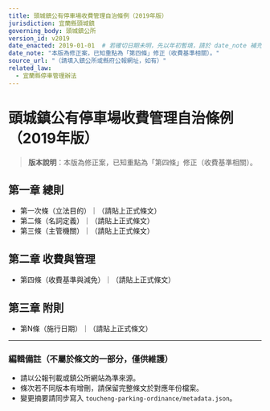 ```yaml
---
title: 頭城鎮公有停車場收費管理自治條例（2019年版）
jurisdiction: 宜蘭縣頭城鎮
governing_body: 頭城鎮公所
version_id: v2019
date_enacted: 2019-01-01  # 若確切日期未明，先以年初暫填，請於 date_note 補充
date_note: "本版為修正案，已知重點為「第四條」修正（收費基準相關）。"
source_url: "（請填入鎮公所或縣府公報網址，如有）"
related_law:
  - 宜蘭縣停車管理辦法
---
```


# 頭城鎮公有停車場收費管理自治條例（2019年版）

> **版本說明**：本版為修正案，已知重點為「第四條」修正（收費基準相關）。

## 第一章 總則
- 第一次條（立法目的）｜（請貼上正式條文）
- 第二條（名詞定義）｜（請貼上正式條文）
- 第三條（主管機關）｜（請貼上正式條文）

## 第二章 收費與管理
- 第四條（收費基準與減免）｜（請貼上正式條文）

## 第三章 附則
- 第N條（施行日期）｜（請貼上正式條文）

---
### 編輯備註（不屬於條文的一部分，僅供維護）
- 請以公報刊載或鎮公所網站為準來源。
- 條次若不同版本有增刪，請保留完整條文於對應年份檔案。
- 變更摘要請同步寫入 `toucheng-parking-ordinance/metadata.json`。
